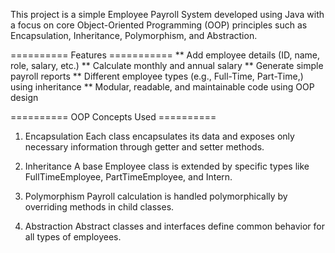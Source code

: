 This project is a simple Employee Payroll System developed using Java with a focus on core Object-Oriented Programming (OOP) principles such as Encapsulation, Inheritance, Polymorphism, and Abstraction.

========== Features ===========
** Add employee details (ID, name, role, salary, etc.)
** Calculate monthly and annual salary
** Generate simple payroll reports
** Different employee types (e.g., Full-Time, Part-Time,) using inheritance
** Modular, readable, and maintainable code using OOP design

========== OOP Concepts Used ==========
1. Encapsulation
Each class encapsulates its data and exposes only necessary information through getter and setter methods.

2. Inheritance
A base Employee class is extended by specific types like FullTimeEmployee, PartTimeEmployee, and Intern.

3. Polymorphism
Payroll calculation is handled polymorphically by overriding methods in child classes.

4. Abstraction
Abstract classes and interfaces define common behavior for all types of employees.

